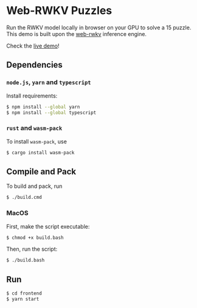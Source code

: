 # Web-RWKV Puzzles

Run the RWKV model locally in browser on your GPU to solve a 15 puzzle.
This demo is built upon the [web-rwkv](https://github.com/cryscan/web-rwkv) inference engine.

Check the [live demo](https://cryscan.github.io/web-rwkv-puzzles/)!

## Dependencies

### `node.js`, `yarn` and `typescript`

Install requirements:

```bash
$ npm install --global yarn
$ npm install --global typescript
```

### `rust` and `wasm-pack`

To install `wasm-pack`, use

```bash
$ cargo install wasm-pack
```

## Compile and Pack

To build and pack, run

```bash
$ ./build.cmd
```

### MacOS

First, make the script executable:

```bash
$ chmod +x build.bash
```

Then, run the script:

```bash
$ ./build.bash
```

## Run

```bash
$ cd frontend
$ yarn start
```
